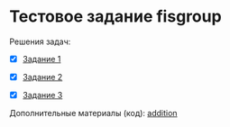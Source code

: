 # Тестовое задание fisgroup
Решения задач:

- [x] [Задание 1](./tasks/task_1.md)

- [x] [Задание 2](./tasks/task_2.md)

- [x] [Задание 3](./tasks/task_3.md)

Дополнительные материалы (код): [addition](./tasks/addition/)